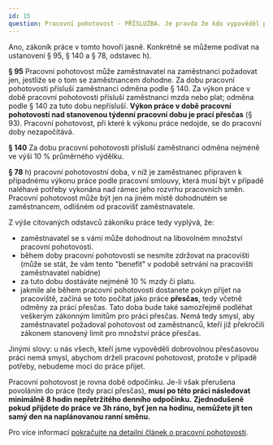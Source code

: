 ```yaml
---
id: 15
question: Pracovní pohotovost - PŘÍSLUŽBA. Je pravda že kdo vypověděl přesčasy, nemůže sloužit příslužby?
---
```

Ano, zákoník práce v tomto hovoří jasně. Konkrétně se můžeme podívat na ustanovení
§ 95, § 140 a § 78, odstavec h).

**§ 95** Pracovní pohotovost může zaměstnavatel na zaměstnanci požadovat jen, jestliže
se o tom se zaměstnancem dohodne. Za dobu pracovní pohotovosti přísluší zaměstnanci
odměna podle § 140. Za výkon práce v době pracovní pohotovosti přísluší zaměstnanci
mzda nebo plat; odměna podle § 140 za tuto dobu nepřísluší. 
**Výkon práce v době pracovní pohotovosti nad stanovenou týdenní pracovní dobu je prací přesčas**
(§ 93). Pracovní pohotovost, při které k výkonu práce nedojde, se do pracovní doby nezapočítává. 

**§ 140** Za dobu pracovní pohotovosti přísluší zaměstnanci odměna nejméně
ve výši 10 % průměrného výdělku.

**§ 78** h) pracovní pohotovostní doba, v níž je zaměstnanec připraven k případnému
výkonu práce podle pracovní smlouvy, která musí být v případě naléhavé potřeby
vykonána nad rámec jeho rozvrhu pracovních směn. Pracovní pohotovost může být jen
na jiném místě dohodnutém se zaměstnancem, odlišném od pracovišť zaměstnavatele.

Z výše citovaných odstavců zákoníku práce tedy vyplývá, že:
- zaměstnavatel se s vámi může dohodnout na libovolném množství pracovní pohotovosti.
- během doby pracovní pohotovosti se nesmíte zdržovat na pracovišti (může se stát, 
  že vám tento "benefit" v podobě setrvání na pracovišti zaměstnavatel nabídne)
- za tuto dobu dostáváte nejméně 10 % mzdy či platu.
- jakmile ale během pracovní pohotovosti dostanete pokyn přijet na pracoviště, 
  začíná se toto počítat jako práce **přesčas**, tedy včetně odměny za práci přesčas.
  Tato doba bude také samozřejmě podléhat veškerým zákonným limitům pro práci přesčas.
  Nemá tedy smysl, aby zaměstnavatel požadoval pohotovost od zaměstnanců, kteří
  již překročili zákonem stanovený limit pro množství práce přesčas.

Jinými slovy: u nás všech, kteří jsme vypověděli dobrovolnou přesčasovou práci
nemá smysl, abychom drželi pracovní pohotovost, protože v případě potřeby,
nebudeme moci do práce přijet.

Pracovní pohotovost je rovna době odpočinku. Je-li však přerušena povoláním do práce (tedy prací přesčas),
**musí po této práci následovat minimálně 8 hodin nepřetržitého denního odpočinku.**
**Zjednodušeně pokud přijdete do práce ve 3h ráno, byť jen na hodinu, nemůžete jít ten samý den na naplánovanou ranní směnu.**

Pro více informací [pokračujte na detailní článek o pracovní pohotovosti](https://www.pravniprostor.cz/clanky/pracovni-pravo/pracovni-pohotovost).

